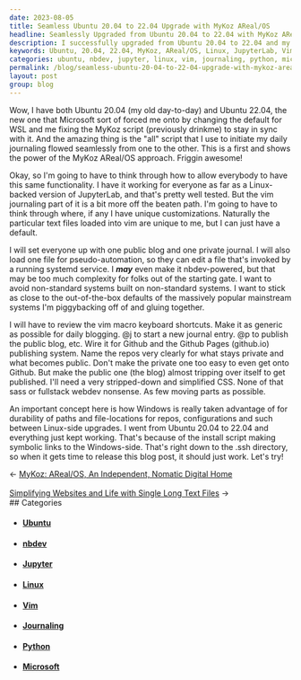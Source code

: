 ```yaml
---
date: 2023-08-05
title: Seamless Ubuntu 20.04 to 22.04 Upgrade with MyKoz AReal/OS
headline: Seamlessly Upgraded from Ubuntu 20.04 to 22.04 with MyKoz AReal/OS!
description: I successfully upgraded from Ubuntu 20.04 to 22.04 and my daily journaling script worked seamlessly! I'm now exploring how to make this same functionality available to everyone, while keeping it as close to the mainstream systems as possible. I'm also looking into how to best take advantage of Windows for durability of paths and file-locations between Linux-side upgrades.
keywords: Ubuntu, 20.04, 22.04, MyKoz, AReal/OS, Linux, JupyterLab, Vim, Journaling, Public, Private, Systems, Automation, nbdev, CSS, Sass, Fullstack, Webdev, Windows, Symbolic, Links, .ssh, Directory, Release, Blog Post
categories: ubuntu, nbdev, jupyter, linux, vim, journaling, python, microsoft
permalink: /blog/seamless-ubuntu-20-04-to-22-04-upgrade-with-mykoz-areal-os/
layout: post
group: blog
---
```



Wow, I have both Ubuntu 20.04 (my old day-to-day) and Ubuntu 22.04, the new one
that Microsoft sort of forced me onto by changing the default for WSL and me
fixing the MyKoz script (previously drinkme) to stay in sync with it. And the
amazing thing is the "all" script that I use to initiate my daily journaling
flowed seamlessly from one to the other. This is a first and shows the power of
the MyKoz AReal/OS approach. Friggin awesome!

Okay, so I'm going to have to think through how to allow everybody to have this
same functionality. I have it working for everyone as far as a Linux-backed
version of JupyterLab, and that's pretty well tested. But the vim journaling
part of it is a bit more off the beaten path. I'm going to have to think
through where, if any I have unique customizations. Naturally the particular
text files loaded into vim are unique to me, but I can just have a default.

I will set everyone up with one public blog and one private journal. I will
also load one file for pseudo-automation, so they can edit a file that's
invoked by a running systemd service. I ***may*** even make it nbdev-powered,
but that may be too much complexity for folks out of the starting gate. I want
to avoid non-standard systems built on non-standard systems. I want to stick as
close to the out-of-the-box defaults of the massively popular mainstream
systems I'm piggybacking off of and gluing together.

I will have to review the vim macro keyboard shortcuts. Make it as generic as
possible for daily blogging. @j to start a new journal entry. @p to publish the
public blog, etc. Wire it for Github and the Github Pages (github.io)
publishing system. Name the repos very clearly for what stays private and what
becomes public. Don't make the private one too easy to even get onto Github.
But make the public one (the blog) almost tripping over itself to get
published. I'll need a very stripped-down and simplified CSS. None of that sass
or fullstack webdev nonsense. As few moving parts as possible.

An important concept here is how Windows is really taken advantage of for
durability of paths and file-locations for repos, configurations and such
between Linux-side upgrades. I went from Ubuntu 20.04 to 22.04 and everything
just kept working. That's because of the install script making symbolic links
to the Windows-side. That's right down to the .ssh directory, so when it gets
time to release this blog post, it should just work. Let's try!




















<div class="arrow-links"><div class="post-nav-prev"><span class="arrow">&larr;&nbsp;</span><a href="/blog/mykoz-areal-os-an-independent-nomatic-digital-home/">MyKoz: AReal/OS, An Independent, Nomatic Digital Home</a></div> &nbsp; <div class="post-nav-next"><a href="/blog/simplifying-websites-and-life-with-single-long-text-files/">Simplifying Websites and Life with Single Long Text Files</a><span class="arrow">&nbsp;&rarr;</span></div></div>
## Categories

<ul>
<li><h4><a href='/ubuntu/'>Ubuntu</a></h4></li>
<li><h4><a href='/nbdev/'>nbdev</a></h4></li>
<li><h4><a href='/jupyter/'>Jupyter</a></h4></li>
<li><h4><a href='/linux/'>Linux</a></h4></li>
<li><h4><a href='/vim/'>Vim</a></h4></li>
<li><h4><a href='/journaling/'>Journaling</a></h4></li>
<li><h4><a href='/python/'>Python</a></h4></li>
<li><h4><a href='/microsoft/'>Microsoft</a></h4></li></ul>